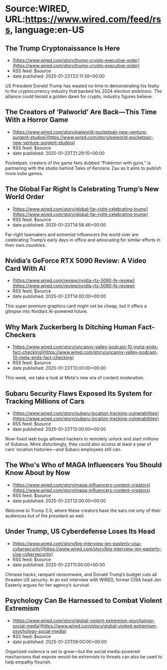 # Source:WIRED, URL:https://www.wired.com/feed/rss, language:en-US

## The Trump Cryptonaissance Is Here
 - [https://www.wired.com/story/trump-crypto-executive-order](https://www.wired.com/story/trump-crypto-executive-order)
 - RSS feed: $source
 - date published: 2025-01-23T22:11:38+00:00

US President Donald Trump has wasted no time in demonstrating his fealty to the cryptocurrency industry that backed his 2024 election ambitions. The alliance could herald a golden dawn for crypto, industry figures believe.

## The Creators of ‘Palworld’ Are Back—This Time With a Horror Game
 - [https://www.wired.com/story/palworld-pocketpair-new-venture-surgent-studios](https://www.wired.com/story/palworld-pocketpair-new-venture-surgent-studios)
 - RSS feed: $source
 - date published: 2025-01-23T21:29:15+00:00

Pocketpair, creators of the game fans dubbed “Pokémon with guns,” is partnering with the studio behind Tales of Kenzera: Zau as it aims to publish more indie games.

## The Global Far Right Is Celebrating Trump’s New World Order
 - [https://www.wired.com/story/global-far-right-celebrating-trump](https://www.wired.com/story/global-far-right-celebrating-trump)
 - RSS feed: $source
 - date published: 2025-01-23T14:58:46+00:00

Far-right lawmakers and extremist influencers the world over are celebrating Trump’s early days in office and advocating for similar efforts in their own countries.

## Nvidia’s GeForce RTX 5090 Review: A Video Card With AI
 - [https://www.wired.com/review/nvidia-rtx-5090-fe-review](https://www.wired.com/review/nvidia-rtx-5090-fe-review)
 - RSS feed: $source
 - date published: 2025-01-23T14:00:00+00:00

This super premium graphics card might not be cheap, but it offers a glimpse into Nvidia’s AI-powered future.

## Why Mark Zuckerberg Is Ditching Human Fact-Checkers
 - [https://www.wired.com/story/uncanny-valley-podcast-10-meta-ends-fact-checking](https://www.wired.com/story/uncanny-valley-podcast-10-meta-ends-fact-checking)
 - RSS feed: $source
 - date published: 2025-01-23T13:00:00+00:00

This week, we take a look at Meta's new era of content moderation.

## Subaru Security Flaws Exposed Its System for Tracking Millions of Cars
 - [https://www.wired.com/story/subaru-location-tracking-vulnerabilities](https://www.wired.com/story/subaru-location-tracking-vulnerabilities)
 - RSS feed: $source
 - date published: 2025-01-23T12:00:00+00:00

Now-fixed web bugs allowed hackers to remotely unlock and start millions of Subarus. More disturbingly, they could also access at least a year of cars’ location histories—and Subaru employees still can.

## The Who's Who of MAGA Influencers You Should Know About by Now
 - [https://www.wired.com/story/maga-influencers-content-creators](https://www.wired.com/story/maga-influencers-content-creators)
 - RSS feed: $source
 - date published: 2025-01-23T12:00:00+00:00

Welcome to Trump 2.0, where these creators have the ears not only of their audiences but of the president as well.

## Under Trump, US Cyberdefense Loses Its Head
 - [https://www.wired.com/story/big-interview-jen-easterly-cisa-cybersecurity](https://www.wired.com/story/big-interview-jen-easterly-cisa-cybersecurity)
 - RSS feed: $source
 - date published: 2025-01-23T11:00:00+00:00

Chinese hacks, rampant ransomware, and Donald Trump’s budget cuts all threaten US security. In an exit interview with WIRED, former CISA head Jen Easterly argues for her agency’s survival.

## Psychology Can Be Harnessed to Combat Violent Extremism
 - [https://www.wired.com/story/global-violent-extremism-psychology-social-media](https://www.wired.com/story/global-violent-extremism-psychology-social-media)
 - RSS feed: $source
 - date published: 2025-01-23T09:00:00+00:00

Organized violence is set to grow—but the social media-powered mechanisms that expose would-be extremists to threats can also be used to help empathy flourish.


